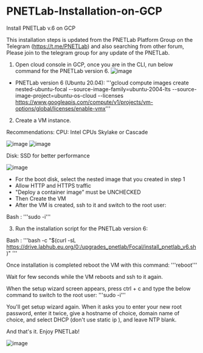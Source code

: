 # PNETLab-Installation-on-GCP
Install PNETLab v.6 on GCP

This installation steps is updated from the PNETLab Platform Group on the Telegram (https://t.me/PNETLab) and also searching from other forum, 
Please join to the telegram group for any update of the PNETLab.

1. Open cloud console in GCP, once you are in the CLI, run below command for the PNETLab version 6.
![image](https://github.com/user-attachments/assets/e4f6fac6-43f7-4c33-b8f7-3e81a8d94a38)


- PNETLab version 6 (Ubuntu 20.04):
'''gcloud compute images create nested-ubuntu-focal --source-image-family=ubuntu-2004-lts --source-image-project=ubuntu-os-cloud --licenses https://www.googleapis.com/compute/v1/projects/vm-options/global/licenses/enable-vmx'''


2. Create a VM instance.

Recommendations:
CPU: Intel CPUs Skylake or Cascade

![image](https://github.com/user-attachments/assets/3364b383-4ef4-44f7-a336-da329a0b62a2)
![image](https://github.com/user-attachments/assets/92932c2d-390e-45c2-bcbc-0813aeb02e43)


Disk: SSD for better performance

![image](https://github.com/user-attachments/assets/9d4ff488-cd81-4c3e-8869-666c65b8a365)


- For the boot disk, select the nested image that you created in step 1
- Allow HTTP and HTTPS traffic
- "Deploy a container image” must be UNCHECKED
- Then Create the VM
- After the VM is created, ssh to it and switch to the root user:

Bash :
  '''sudo -i'''

3. Run the installation script for the PNETLab version 6:

Bash :
'''bash -c "$(curl -sL https://drive.labhub.eu.org/0:/upgrades_pnetlab/Focal/install_pnetlab_v6.sh)" '''


Once installation is completed reboot the VM with this command:
'''reboot'''

Wait for few seconds while the VM reboots and ssh to it again.

When the setup wizard screen appears, press ctrl + c and type the below command to switch to the root user:
'''sudo -i'''

You'll get setup wizard again. When it asks you to enter your new root password, enter it twice, give a hostname of choice, domain name of choice, and select DHCP (don't use static ip ), and leave NTP blank.

And that's it. Enjoy PNETLab!

![image](https://github.com/user-attachments/assets/b0b57d0e-5848-4c1d-baf1-7ef575685932)

